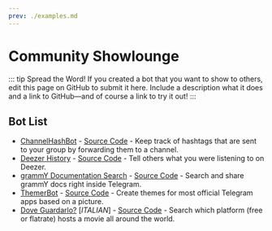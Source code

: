 ```yaml
---
prev: ./examples.md
---
```


# Community Showlounge

::: tip Spread the Word!
If you created a bot that you want to show to others, edit this page on GitHub to submit it here.
Include a description what it does and a link to GitHub—and of course a link to try it out!
:::

## Bot List

- [ChannelHashBot](https://t.me/ChannelHashBot) - [Source Code](https://github.com/AndrewLaneX/ChannelHashBot) - Keep track of hashtags that are sent to your group by forwarding them to a channel.
- [Deezer History](https://t.me/DeezerHistoryBot) - [Source Code](https://github.com/rojserbest/deezer_history) - Tell others what you were listening to on Deezer.
- [grammY Documentation Search](https://t.me/grammydocsbot) - [Source Code](https://github.com/grammyjs/website/tree/main/grammydocsbot) - Search and share grammY docs right inside Telegram.
- [ThemerBot](https://t.me/ThemerBot) - [Source Code](https://github.com/ThemerBot/ThemerBot) - Create themes for most official Telegram apps based on a picture.
- [Dove Guardarlo?](https://t.me/filmchecker_bot) [_ITALIAN_] - [Source Code](https://github.com/Emidio21/FilmChecker-TGBot) - Search which platform (free or flatrate) hosts a movie all around the world.
